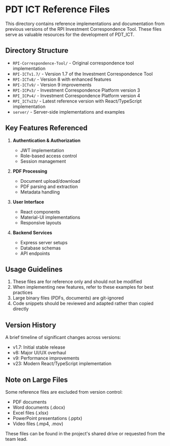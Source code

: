 # PDT ICT Reference Files

This directory contains reference implementations and documentation from previous versions of the RPI Investment Correspondence Tool. These files serve as valuable resources for the development of PDT_ICT.

## Directory Structure

- `RPI-Correspondence-Tool/` - Original correspondence tool implementation
- `RPI-ICTv1.7/` - Version 1.7 of the Investment Correspondence Tool
- `RPI-ICTv8/` - Version 8 with enhanced features
- `RPI-ICTv9/` - Version 9 improvements
- `RPI-ICPv3/` - Investment Correspondence Platform version 3
- `RPI_ICPv4/` - Investment Correspondence Platform version 4
- `RPI_ICTv23/` - Latest reference version with React/TypeScript implementation
- `server/` - Server-side implementations and examples

## Key Features Referenced

1. **Authentication & Authorization**
   - JWT implementation
   - Role-based access control
   - Session management

2. **PDF Processing**
   - Document upload/download
   - PDF parsing and extraction
   - Metadata handling

3. **User Interface**
   - React components
   - Material-UI implementations
   - Responsive layouts

4. **Backend Services**
   - Express server setups
   - Database schemas
   - API endpoints

## Usage Guidelines

1. These files are for reference only and should not be modified
2. When implementing new features, refer to these examples for best practices
3. Large binary files (PDFs, documents) are git-ignored
4. Code snippets should be reviewed and adapted rather than copied directly

## Version History

A brief timeline of significant changes across versions:
- v1.7: Initial stable release
- v8: Major UI/UX overhaul
- v9: Performance improvements
- v23: Modern React/TypeScript implementation

## Note on Large Files

Some reference files are excluded from version control:
- PDF documents
- Word documents (.docx)
- Excel files (.xlsx)
- PowerPoint presentations (.pptx)
- Video files (.mp4, .mov)

These files can be found in the project's shared drive or requested from the team lead. 